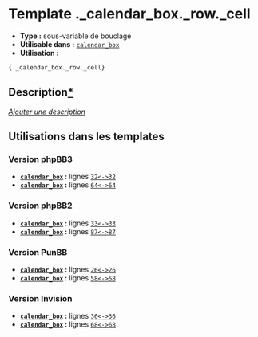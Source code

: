 # Template ._calendar_box._row._cell
* __Type :__ sous-variable de bouclage
* __Utilisable dans :__ [`calendar_box`](../tpl/calendar_box.md#readme)
* __Utilisation :__

```html
{._calendar_box._row._cell}
```

## Description[*](https://fa-tvars.appspot.com/var/._calendar_box._row._cell)
[*Ajouter une description*](https://fa-tvars.appspot.com/var/._calendar_box._row._cell)

## Utilisations dans les templates

### Version phpBB3
* __[`calendar_box`](../tpl/calendar_box.md#readme) :__ lignes [`32`](../src/prosilver/calendar_box.tpl#L32)[`<->`](../src/prosilver/calendar_box.tpl#L32-L32)[`32`](../src/prosilver/calendar_box.tpl#L32)
* __[`calendar_box`](../tpl/calendar_box.md#readme) :__ lignes [`64`](../src/prosilver/calendar_box.tpl#L64)[`<->`](../src/prosilver/calendar_box.tpl#L64-L64)[`64`](../src/prosilver/calendar_box.tpl#L64)

### Version phpBB2
* __[`calendar_box`](../tpl/calendar_box.md#readme) :__ lignes [`33`](../src/subsilver/calendar_box.tpl#L33)[`<->`](../src/subsilver/calendar_box.tpl#L33-L33)[`33`](../src/subsilver/calendar_box.tpl#L33)
* __[`calendar_box`](../tpl/calendar_box.md#readme) :__ lignes [`87`](../src/subsilver/calendar_box.tpl#L87)[`<->`](../src/subsilver/calendar_box.tpl#L87-L87)[`87`](../src/subsilver/calendar_box.tpl#L87)

### Version PunBB
* __[`calendar_box`](../tpl/calendar_box.md#readme) :__ lignes [`26`](../src/punbb/calendar_box.tpl#L26)[`<->`](../src/punbb/calendar_box.tpl#L26-L26)[`26`](../src/punbb/calendar_box.tpl#L26)
* __[`calendar_box`](../tpl/calendar_box.md#readme) :__ lignes [`58`](../src/punbb/calendar_box.tpl#L58)[`<->`](../src/punbb/calendar_box.tpl#L58-L58)[`58`](../src/punbb/calendar_box.tpl#L58)

### Version Invision
* __[`calendar_box`](../tpl/calendar_box.md#readme) :__ lignes [`36`](../src/invision/calendar_box.tpl#L36)[`<->`](../src/invision/calendar_box.tpl#L36-L36)[`36`](../src/invision/calendar_box.tpl#L36)
* __[`calendar_box`](../tpl/calendar_box.md#readme) :__ lignes [`68`](../src/invision/calendar_box.tpl#L68)[`<->`](../src/invision/calendar_box.tpl#L68-L68)[`68`](../src/invision/calendar_box.tpl#L68)

